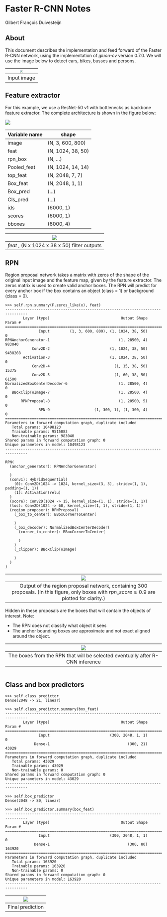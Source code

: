 # Faster R-CNN Notes

Gilbert François Duivesteijn



## About
This document describes the implementation and feed forward of the Faster R-CNN network, using the implementation of *gluon-cv* version 0.7.0. We will use the image below to detect cars, bikes, busses and persons.

| <img src="../../_resources/faster_rcnn_input.jpg" style="zoom:50%;" /> |
| :----------------------------------------------------------: |
|                         Input image                          |



## Feature extractor
For this example, we use a ResNet-50 v1 with bottlenecks as backbone feature extractor. The complete architecture is shown in the figure below:

![](diagram.svg)

| Variable name | shape             |
| ------------- | ----------------- |
| image         | (N, 3, 600, 800)  |
| feat          | (N, 1024, 38, 50) |
| rpn_box       | (N, ...)          |
| Pooled_feat   | (N, 1024, 14, 14) |
| top_feat      | (N, 2048, 7, 7)   |
| Box_feat      | (N, 2048, 1, 1)   |
| Box_pred      | (...)             |
| Cls_pred      | (...)             |
| ids           | (6000, 1)         |
| scores        | (6000, 1)         |
| bboxes        | (6000, 4)         |



|  ![](../../_resources/faster_rcnn_feat.png)  |
| :------------------------------------------: |
| *feat* , (N x 1024 x 38 x 50) filter outputs |



## RPN

Region proposal network takes a matrix with zeros of the shape of the original input image and the feature map, given by the feature extractor. The zeros matrix is used to create valid anchor boxes. The RPN will predict for every anchor box if the box contains an object (class = 1) or background (class = 0).

```
>>> self.rpn.summary(F.zeros_like(x), feat)
--------------------------------------------------------------------------------
        Layer (type)                                Output Shape         Param #
================================================================================
               Input         (1, 3, 600, 800), (1, 1024, 38, 50)               0
RPNAnchorGenerator-1                               (1, 28500, 4)          983040
            Conv2D-2                           (1, 1024, 38, 50)         9438208
        Activation-3                           (1, 1024, 38, 50)               0
            Conv2D-4                             (1, 15, 38, 50)           15375
            Conv2D-5                             (1, 60, 38, 50)           61500
NormalizedBoxCenterDecoder-6                       (1, 28500, 4)               0
   BBoxClipToImage-7                               (1, 28500, 4)               0
       RPNProposal-8                               (1, 28500, 5)               0
               RPN-9                    (1, 300, 1), (1, 300, 4)               0
================================================================================
Parameters in forward computation graph, duplicate included
   Total params: 10498123
   Trainable params: 9515083
   Non-trainable params: 983040
Shared params in forward computation graph: 0
Unique parameters in model: 10498123
--------------------------------------------------------------------------------

```

```
RPN(
  (anchor_generator): RPNAnchorGenerator(
  
  )
  (conv1): HybridSequential(
    (0): Conv2D(1024 -> 1024, kernel_size=(3, 3), stride=(1, 1), padding=(1, 1))
    (1): Activation(relu)
  )
  (score): Conv2D(1024 -> 15, kernel_size=(1, 1), stride=(1, 1))
  (loc): Conv2D(1024 -> 60, kernel_size=(1, 1), stride=(1, 1))
  (region_proposer): RPNProposal(
    (_box_to_center): BBoxCornerToCenter(
    
    )
    (_box_decoder): NormalizedBoxCenterDecoder(
      (corner_to_center): BBoxCornerToCenter(
      
      )
    )
    (_clipper): BBoxClipToImage(
    
    )
  )
)
```



|       ![](../../_resources/faster_rcnn_rpn_output.png)       |
| :----------------------------------------------------------: |
| Output of the region proposal network, containing 300 proposals. (In this figure, only boxes with $rpn\_score \geq 0.9$ are plotted for clarity.) |

Hidden in these proposals are the boxes that will contain the objects of interest. Note:

- The RPN does not classify what object it sees
- The anchor bounding boxes are approximate and not exact aligned around the object. 

|   ![](../../_resources/faster_rcnn_rpn_bboxes_output.png)    |
| :----------------------------------------------------------: |
| The boxes from the RPN that will be selected eventually after R-CNN inference |


```

```

## Class and box predictors

```
>>> self.class_predictor
Dense(2048 -> 21, linear)
```
```
>>> self.class_predictor.summary(box_feat)
--------------------------------------------------------------------------------
        Layer (type)                                Output Shape         Param #
================================================================================
               Input                           (300, 2048, 1, 1)               0
             Dense-1                                   (300, 21)           43029
================================================================================
Parameters in forward computation graph, duplicate included
   Total params: 43029
   Trainable params: 43029
   Non-trainable params: 0
Shared params in forward computation graph: 0
Unique parameters in model: 43029
--------------------------------------------------------------------------------

```


```
>>> self.box_predictor
Dense(2048 -> 80, linear)
```
```
>>> self.box_predictor.summary(box_feat)
--------------------------------------------------------------------------------
        Layer (type)                                Output Shape         Param #
================================================================================
               Input                           (300, 2048, 1, 1)               0
             Dense-1                                   (300, 80)          163920
================================================================================
Parameters in forward computation graph, duplicate included
   Total params: 163920
   Trainable params: 163920
   Non-trainable params: 0
Shared params in forward computation graph: 0
Unique parameters in model: 163920
--------------------------------------------------------------------------------
```

| ![](../../_resources/faster_rcnn_bboxes.png) |
| :------------------------------------------: |
|               Final prediction               |